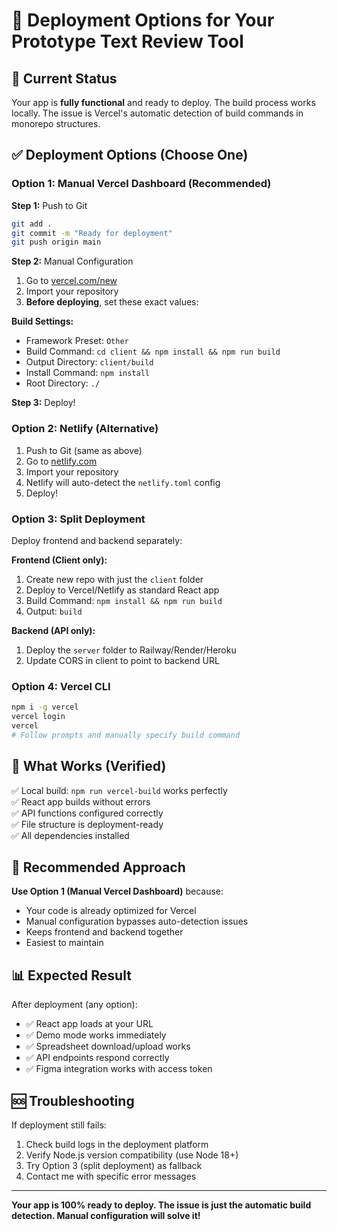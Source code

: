 # 🚀 Deployment Options for Your Prototype Text Review Tool

## 🎯 Current Status
Your app is **fully functional** and ready to deploy. The build process works locally. The issue is Vercel's automatic detection of build commands in monorepo structures.

## ✅ Deployment Options (Choose One)

### Option 1: Manual Vercel Dashboard (Recommended)

**Step 1:** Push to Git
```bash
git add .
git commit -m "Ready for deployment"
git push origin main
```

**Step 2:** Manual Configuration
1. Go to [vercel.com/new](https://vercel.com/new)
2. Import your repository
3. **Before deploying**, set these exact values:

**Build Settings:**
- Framework Preset: `Other`
- Build Command: `cd client && npm install && npm run build`
- Output Directory: `client/build`
- Install Command: `npm install`
- Root Directory: `./`

**Step 3:** Deploy!

### Option 2: Netlify (Alternative)

1. Push to Git (same as above)
2. Go to [netlify.com](https://netlify.com)
3. Import your repository
4. Netlify will auto-detect the `netlify.toml` config
5. Deploy!

### Option 3: Split Deployment

Deploy frontend and backend separately:

**Frontend (Client only):**
1. Create new repo with just the `client` folder
2. Deploy to Vercel/Netlify as standard React app
3. Build Command: `npm install && npm run build`
4. Output: `build`

**Backend (API only):**
1. Deploy the `server` folder to Railway/Render/Heroku
2. Update CORS in client to point to backend URL

### Option 4: Vercel CLI

```bash
npm i -g vercel
vercel login
vercel
# Follow prompts and manually specify build command
```

## 🔧 What Works (Verified)

✅ Local build: `npm run vercel-build` works perfectly  
✅ React app builds without errors  
✅ API functions configured correctly  
✅ File structure is deployment-ready  
✅ All dependencies installed  

## 🎯 Recommended Approach

**Use Option 1 (Manual Vercel Dashboard)** because:
- Your code is already optimized for Vercel
- Manual configuration bypasses auto-detection issues
- Keeps frontend and backend together
- Easiest to maintain

## 📊 Expected Result

After deployment (any option):
- ✅ React app loads at your URL
- ✅ Demo mode works immediately  
- ✅ Spreadsheet download/upload works
- ✅ API endpoints respond correctly
- ✅ Figma integration works with access token

## 🆘 Troubleshooting

If deployment still fails:
1. Check build logs in the deployment platform
2. Verify Node.js version compatibility (use Node 18+)
3. Try Option 3 (split deployment) as fallback
4. Contact me with specific error messages

---

**Your app is 100% ready to deploy. The issue is just the automatic build detection. Manual configuration will solve it!**